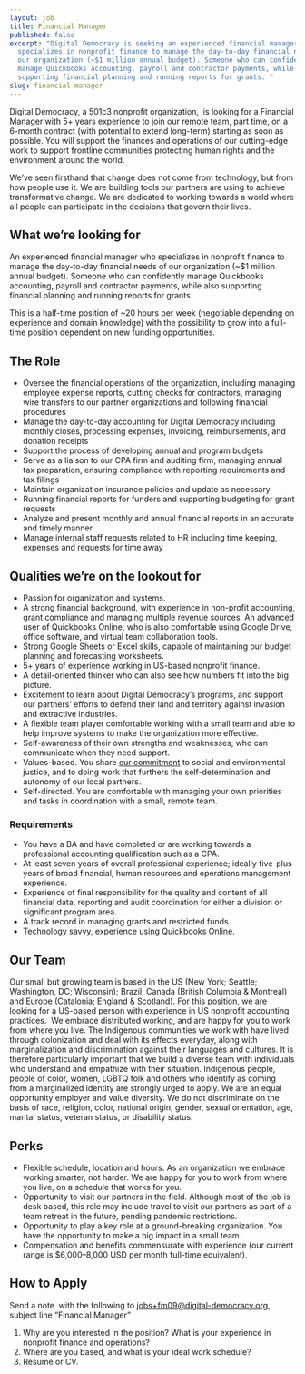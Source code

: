 ```yaml
---
layout: job
title: Financial Manager
published: false
excerpt: "Digital Democracy is seeking an experienced financial manager who
  specializes in nonprofit finance to manage the day-to-day financial needs of
  our organization (~$1 million annual budget). Someone who can confidently
  manage Quickbooks accounting, payroll and contractor payments, while also
  supporting financial planning and running reports for grants. "
slug: financial-manager
---
```

Digital Democracy, a 501c3 nonprofit organization,  is looking for a Financial Manager with 5+ years experience to join our remote team, part time, on a 6-month contract (with potential to extend long-term) starting as soon as possible. You will support the finances and operations of our cutting-edge work to support frontline communities protecting human rights and the environment around the world.

We’ve seen firsthand that change does not come from technology, but from how people use it. We are building tools our partners are using to achieve transformative change. We are dedicated to working towards a world where all people can participate in the decisions that govern their lives.

## What we’re looking for

An experienced financial manager who specializes in nonprofit finance to manage the day-to-day financial needs of our organization (~$1 million annual budget). Someone who can confidently manage Quickbooks accounting, payroll and contractor payments, while also supporting financial planning and running reports for grants. 

This is a half-time position of ~20 hours per week (negotiable depending on experience and domain knowledge) with the possibility to grow into a full-time position dependent on new funding opportunities.

## The Role

* Oversee the financial operations of the organization, including managing employee expense reports, cutting checks for contractors, managing wire transfers to our partner organizations and following financial procedures
* Manage the day-to-day accounting for Digital Democracy including monthly closes, processing expenses, invoicing, reimbursements, and donation receipts
* Support the process of developing annual and program budgets
* Serve as a liaison to our CPA firm and auditing firm, managing annual tax preparation, ensuring compliance with reporting requirements and tax filings
* Maintain organization insurance policies and update as necessary
* Running financial reports for funders and supporting budgeting for grant requests
* Analyze and present monthly and annual financial reports in an accurate and timely manner
* Manage internal staff requests related to HR including time keeping, expenses and requests for time away

## Qualities we’re on the lookout for

* Passion for organization and systems. 
* A strong financial background, with experience in non-profit accounting, grant compliance and managing multiple revenue sources. An advanced user of Quickbooks Online, who is also comfortable using Google Drive, office software, and virtual team collaboration tools.
* Strong Google Sheets or Excel skills, capable of maintaining our budget planning and forecasting worksheets.
* 5+ years of experience working in US-based nonprofit finance.
* A detail-oriented thinker who can also see how numbers fit into the big picture.
* Excitement to learn about Digital Democracy’s programs, and support our partners’ efforts to defend their land and territory against invasion and extractive industries.
* A flexible team player comfortable working with a small team and able to help improve systems to make the organization more effective.
* Self-awareness of their own strengths and weaknesses, who can communicate when they need support. 
* Values-based. You share [our commitment](https://www.digital-democracy.org/values/) to social and environmental justice, and to doing work that furthers the self-determination and autonomy of our local partners.
* Self-directed. You are comfortable with managing your own priorities and tasks in coordination with a small, remote team.

### Requirements

* You have a BA and have completed or are working towards a professional accounting qualification such as a CPA.
* At least seven years of overall professional experience; ideally five-plus years of broad financial, human resources and operations management experience.
* Experience of final responsibility for the quality and content of all financial data, reporting and audit coordination for either a division or significant program area.
* A track record in managing grants and restricted funds.
* Technology savvy, experience using Quickbooks Online.

## Our Team

Our small but growing team is based in the US (New York; Seattle; Washington, DC; Wisconsin); Brazil; Canada (British Columbia & Montreal) and Europe (Catalonia; England & Scotland). For this position, we are looking for a US-based person with experience in US nonprofit accounting practices.  We embrace distributed working, and are happy for you to work from where you live. The Indigenous communities we work with have lived through colonization and deal with its effects everyday, along with marginalization and discrimination against their languages and cultures. It is therefore particularly important that we build a diverse team with individuals who understand and empathize with their situation. Indigenous people, people of color, women, LGBTQ folk and others who identify as coming from a marginalized identity are strongly urged to apply. We are an equal opportunity employer and value diversity. We do not discriminate on the basis of race, religion, color, national origin, gender, sexual orientation, age, marital status, veteran status, or disability status.

## Perks

* Flexible schedule, location and hours. As an organization we embrace working smarter, not harder. We are happy for you to work from where you live, on a schedule that works for you.
* Opportunity to visit our partners in the field. Although most of the job is desk based, this role may include travel to visit our partners as part of a team retreat in the future, pending pandemic restrictions.
* Opportunity to play a key role at a ground-breaking organization. You have the opportunity to make a big impact in a small team.
* Compensation and benefits commensurate with experience (our current range is $6,000–8,000 USD per month full-time equivalent).

## How to Apply

Send a note  with the following to [jobs+fm09@digital-democracy.org](mailto:jobs+fm09@digital-democracy.org), subject line “Financial Manager”

1. Why are you interested in the position? What is your experience in nonprofit finance and operations?
2. Where are you based, and what is your ideal work schedule?
3. Résumé or CV.